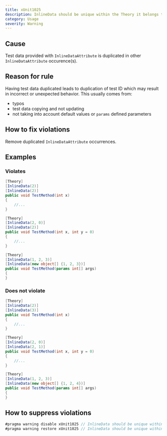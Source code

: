 ```yaml
---
title: xUnit1025
description: InlineData should be unique within the Theory it belongs to
category: Usage
severity: Warning
---
```


## Cause

Test data provided with `InlineDataAttribute` is duplicated in other `InlineDataAttribute` occurence(s).

## Reason for rule

Having test data duplicated leads to duplication of test ID which may result in incorrect or unexpected behavior.
This usually comes from:

* typos
* test data copying and not updating
* not taking into account default values or `params` defined parameters

## How to fix violations

Remove duplicated `InlineDataAttribute` occurrences.

## Examples

### Violates

```csharp
[Theory]
[InlineData(2)]
[InlineData(2)]
public void TestMethod(int x)
{
	//...
}
```

```csharp
[Theory]
[InlineData(2, 0)]
[InlineData(2)]
public void TestMethod(int x, int y = 0)
{
	//...
}
```

```csharp
[Theory]
[InlineData(1, 2, 3)]
[InlineData(new object[] {1, 2, 3})]
public void TestMethod(params int[] args)
{
}
```

### Does not violate

```csharp
[Theory]
[InlineData(2)]
[InlineData(3)]
public void TestMethod(int x)
{
	//...
}
```

```csharp
[Theory]
[InlineData(2, 0)]
[InlineData(2, 1)]
public void TestMethod(int x, int y = 0)
{
	//...
}
```

```csharp
[Theory]
[InlineData(1, 2, 3)]
[InlineData(new object[] {1, 2, 4})]
public void TestMethod(params int[] args)
{
}
```

## How to suppress violations

```csharp
#pragma warning disable xUnit1025 // InlineData should be unique within the Theory it belongs to
#pragma warning restore xUnit1025 // InlineData should be unique within the Theory it belongs to
```
